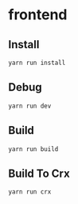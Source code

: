 # frontend

## Install

```
yarn run install
```

## Debug

```
yarn run dev
```

## Build

```
yarn run build
```

## Build To Crx

```
yarn run crx
```

